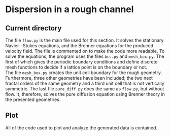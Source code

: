 
# Dispersion in a rough channel


## Current directory

The file ```flow.py``` is the main file used for this section. It solves the stationary Navier--Stokes equations, and the Brenner equations for the produced velocity field. The file is commented on to make the code more readable.
To solve the equations, the program uses the files ```bcs.py``` and ```mesh_box.py```. The first of which gives the periodic boundary conditions and define discrete mesh functions to decide if a lattice point is on the boundary or not.  
The file ```mesh_box.py``` creates the unit cell boundary for the rough geometry. Furthermore, three other geometries have been included; the two next fractal orders of the same geometry and a third unit cell that is not vertically symmetric.
The last file ```pure_diff.py``` does the same as ```flow.py```, but without flow. It, therefore, solves the pure diffusion equation using Brenner theory in the presented geometries.

## Plot
All of the code used to plot and analyze the generated data is contained. 

